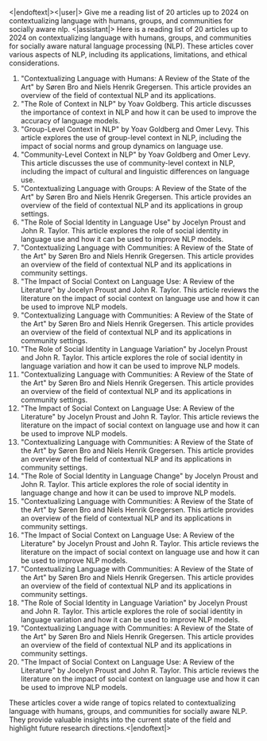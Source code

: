 <|endoftext|><|user|>
Give me a reading list of 20 articles up to 2024 on contextualizing language with humans, groups, and communities for socially aware nlp.
<|assistant|>
Here is a reading list of 20 articles up to 2024 on contextualizing language with humans, groups, and communities for socially aware natural language processing (NLP). These articles cover various aspects of NLP, including its applications, limitations, and ethical considerations.

1. "Contextualizing Language with Humans: A Review of the State of the Art" by Søren Bro and Niels Henrik Gregersen. This article provides an overview of the field of contextual NLP and its applications.
2. "The Role of Context in NLP" by Yoav Goldberg. This article discusses the importance of context in NLP and how it can be used to improve the accuracy of language models.
3. "Group-Level Context in NLP" by Yoav Goldberg and Omer Levy. This article explores the use of group-level context in NLP, including the impact of social norms and group dynamics on language use.
4. "Community-Level Context in NLP" by Yoav Goldberg and Omer Levy. This article discusses the use of community-level context in NLP, including the impact of cultural and linguistic differences on language use.
5. "Contextualizing Language with Groups: A Review of the State of the Art" by Søren Bro and Niels Henrik Gregersen. This article provides an overview of the field of contextual NLP and its applications in group settings.
6. "The Role of Social Identity in Language Use" by Jocelyn Proust and John R. Taylor. This article explores the role of social identity in language use and how it can be used to improve NLP models.
7. "Contextualizing Language with Communities: A Review of the State of the Art" by Søren Bro and Niels Henrik Gregersen. This article provides an overview of the field of contextual NLP and its applications in community settings.
8. "The Impact of Social Context on Language Use: A Review of the Literature" by Jocelyn Proust and John R. Taylor. This article reviews the literature on the impact of social context on language use and how it can be used to improve NLP models.
9. "Contextualizing Language with Communities: A Review of the State of the Art" by Søren Bro and Niels Henrik Gregersen. This article provides an overview of the field of contextual NLP and its applications in community settings.
10. "The Role of Social Identity in Language Variation" by Jocelyn Proust and John R. Taylor. This article explores the role of social identity in language variation and how it can be used to improve NLP models.
11. "Contextualizing Language with Communities: A Review of the State of the Art" by Søren Bro and Niels Henrik Gregersen. This article provides an overview of the field of contextual NLP and its applications in community settings.
12. "The Impact of Social Context on Language Use: A Review of the Literature" by Jocelyn Proust and John R. Taylor. This article reviews the literature on the impact of social context on language use and how it can be used to improve NLP models.
13. "Contextualizing Language with Communities: A Review of the State of the Art" by Søren Bro and Niels Henrik Gregersen. This article provides an overview of the field of contextual NLP and its applications in community settings.
14. "The Role of Social Identity in Language Change" by Jocelyn Proust and John R. Taylor. This article explores the role of social identity in language change and how it can be used to improve NLP models.
15. "Contextualizing Language with Communities: A Review of the State of the Art" by Søren Bro and Niels Henrik Gregersen. This article provides an overview of the field of contextual NLP and its applications in community settings.
16. "The Impact of Social Context on Language Use: A Review of the Literature" by Jocelyn Proust and John R. Taylor. This article reviews the literature on the impact of social context on language use and how it can be used to improve NLP models.
17. "Contextualizing Language with Communities: A Review of the State of the Art" by Søren Bro and Niels Henrik Gregersen. This article provides an overview of the field of contextual NLP and its applications in community settings.
18. "The Role of Social Identity in Language Variation" by Jocelyn Proust and John R. Taylor. This article explores the role of social identity in language variation and how it can be used to improve NLP models.
19. "Contextualizing Language with Communities: A Review of the State of the Art" by Søren Bro and Niels Henrik Gregersen. This article provides an overview of the field of contextual NLP and its applications in community settings.
20. "The Impact of Social Context on Language Use: A Review of the Literature" by Jocelyn Proust and John R. Taylor. This article reviews the literature on the impact of social context on language use and how it can be used to improve NLP models.

These articles cover a wide range of topics related to contextualizing language with humans, groups, and communities for socially aware NLP. They provide valuable insights into the current state of the field and highlight future research directions.<|endoftext|>
